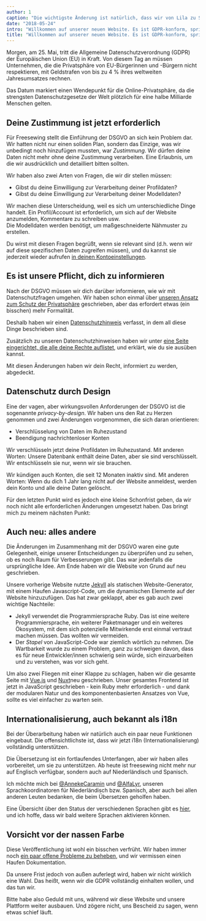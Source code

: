 ```yaml
---
author: 1
caption: "Die wichtigste Änderung ist natürlich, dass wir von Lila zu Schwarz als unsere Signaturfarbe gewechselt haben."
date: "2018-05-24"
intro: "Willkommen auf unserer neuen Website. Es ist GDPR-konform, spricht 3 Sprachen und riecht nach nasser Farbe"
title: "Willkommen auf unserer neuen Website. Es ist GDPR-konform, spricht 3 Sprachen und riecht nach nasser Farbe"
---
```



Morgen, am 25. Mai, tritt die Allgemeine Datenschutzverordnung (GDPR) der Europäischen Union (EU) in Kraft. Von diesem Tag an müssen Unternehmen, die die Privatsphäre von EU-Bürgerinnen und -Bürgern nicht respektieren, mit Geldstrafen von bis zu 4 % ihres weltweiten Jahresumsatzes rechnen.

Das Datum markiert einen Wendepunkt für die Online-Privatsphäre, da die strengsten Datenschutzgesetze der Welt plötzlich für eine halbe Milliarde Menschen gelten.

## Deine Zustimmung ist jetzt erforderlich

Für Freesewing stellt die Einführung der DSGVO an sich kein Problem dar. Wir hatten nicht nur einen soliden Plan, sondern das Einzige, was wir unbedingt noch hinzufügen mussten, war *Zustimmung*. Wir dürfen deine Daten nicht mehr ohne deine Zustimmung verarbeiten. Eine Erlaubnis, um die wir ausdrücklich und detailliert bitten sollten.

Wir haben also zwei Arten von Fragen, die wir dir stellen müssen:

 - Gibst du deine Einwilligung zur Verarbeitung deiner Profildaten?
 - Gibst du deine Einwilligung zur Verarbeitung deiner Modelldaten?

Wir machen diese Unterscheidung, weil es sich um unterschiedliche Dinge handelt. Ein Profil/Account ist erforderlich, um sich auf der Website anzumelden, Kommentare zu schreiben usw.  
Die Modelldaten werden benötigt, um maßgeschneiderte Nähmuster zu erstellen.

Du wirst mit diesen Fragen begrüßt, wenn sie relevant sind (d.h. wenn wir auf diese spezifischen Daten zugreifen müssen), und du kannst sie jederzeit wieder aufrufen [in deinen Kontoeinstellungen](/account).

## Es ist unsere Pflicht, dich zu informieren

Nach der DSGVO müssen wir dich darüber informieren, wie wir mit Datenschutzfragen umgehen. Wir haben schon einmal über [unseren Ansatz zum Schutz der Privatsphäre](/blog/privacy-choices) geschrieben, aber das erfordert etwas (ein bisschen) mehr Formalität.

Deshalb haben wir einen [Datenschutzhinweis](/privacy) verfasst, in dem all diese Dinge beschrieben sind.

Zusätzlich zu unseren Datenschutzhinweisen haben wir unter [eine Seite eingerichtet, die alle deine Rechte auflistet](/rights), und erklärt, wie du sie ausüben kannst.

Mit diesen Änderungen haben wir dein Recht, informiert zu werden, abgedeckt.

## Datenschutz durch Design

Eine der vagen, aber wirkungsvollen Anforderungen der DSGVO ist die sogenannte *privacy-by-design*. Wir haben uns den Rat zu Herzen genommen und zwei Änderungen vorgenommen, die sich daran orientieren:

 - Verschlüsselung von Daten im Ruhezustand
 - Beendigung nachrichtenloser Konten

Wir verschlüsseln jetzt deine Profildaten im Ruhezustand. Mit anderen Worten: Unsere Datenbank enthält deine Daten, aber sie sind verschlüsselt. Wir entschlüsseln sie nur, wenn wir sie brauchen.

Wir kündigen auch Konten, die seit 12 Monaten inaktiv sind. Mit anderen Worten: Wenn du dich 1 Jahr lang nicht auf der Website anmeldest, werden dein Konto und alle deine Daten gelöscht.

Für den letzten Punkt wird es jedoch eine kleine Schonfrist geben, da wir noch nicht alle erforderlichen Änderungen umgesetzt haben. Das bringt mich zu meinem nächsten Punkt:

## Auch neu: alles andere

Die Änderungen im Zusammenhang mit der DSGVO waren eine gute Gelegenheit, einige unserer Entscheidungen zu überprüfen und zu sehen, ob es noch Raum für Verbesserungen gibt. Das war jedenfalls die ursprüngliche Idee. Am Ende haben wir die Website von Grund auf neu geschrieben.

Unsere vorherige Website nutzte [Jekyll](https://jekyllrb.com/) als statischen Website-Generator, mit einem Haufen Javascript-Code, um die dynamischen Elemente auf der Website hinzuzufügen. Das hat zwar geklappt, aber es gab auch zwei wichtige Nachteile:

 - Jekyll verwendet die Programmiersprache Ruby. Das ist eine weitere Programmiersprache, ein weiterer Paketmanager und ein weiteres Ökosystem, mit dem sich potenzielle Mitwirkende erst einmal vertraut machen müssen. Das wollten wir vermeiden.
 - Der *Stapel* von JavaScript-Code war ziemlich wörtlich zu nehmen. Die Wartbarkeit wurde zu einem Problem, ganz zu schweigen davon, dass es für neue Entwickler/innen schwierig sein würde, sich einzuarbeiten und zu verstehen, was vor sich geht.

Um also zwei Fliegen mit einer Klappe zu schlagen, haben wir die gesamte Seite mit [Vue.js](https://vuejs.org/) und [Nuxt](https://nuxtjs.org/)neu geschrieben. Unser gesamtes Frontend ist jetzt in JavaScript geschrieben - kein Ruby mehr erforderlich - und dank der modularen Natur und des komponentenbasierten Ansatzes von Vue, sollte es viel einfacher zu warten sein.

## Internationalisierung, auch bekannt als i18n

Bei der Überarbeitung haben wir natürlich auch ein paar neue Funktionen eingebaut. Die offensichtlichste ist, dass wir jetzt i18n (Internationalisierung) vollständig unterstützen.

Die Übersetzung ist ein fortlaufendes Unterfangen, aber wir haben alles vorbereitet, um sie zu unterstützen. Ab heute ist freesewing nicht mehr nur auf Englisch verfügbar, sondern auch auf Niederländisch und Spanisch.

Ich möchte mich bei [@AnnekeCaramin](/users/annekecaramin) und [@AlfaLyr](/users/alfalyr), unseren Sprachkoordinatoren für Niederländisch bzw. Spanisch, aber auch bei allen anderen Leuten bedanken, die beim Übersetzen geholfen haben.

Eine Übersicht über den Status der verschiedenen Sprachen gibt es [hier](/i18n), und ich hoffe, dass wir bald weitere Sprachen aktivieren können.

## Vorsicht vor der nassen Farbe

Diese Veröffentlichung ist wohl ein bisschen verfrüht. Wir haben immer noch [ein paar offene Probleme zu beheben](https://github.com/freesewing/site/issues), und wir vermissen einen Haufen Dokumentation.

Da unsere Frist jedoch von außen auferlegt wird, haben wir nicht wirklich eine Wahl. Das heißt, wenn wir die GDPR vollständig einhalten wollen, und das tun wir.

Bitte habe also Geduld mit uns, während wir diese Website und unsere Plattform weiter ausbauen. Und zögere nicht, uns Bescheid zu sagen, wenn etwas schief läuft.

